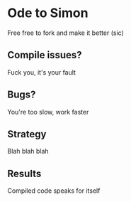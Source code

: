 # Ode to Simon

Free free to fork and make it better (sic)

## Compile issues?

Fuck you, it's your fault

## Bugs?

You're too slow, work faster

## Strategy

Blah blah blah

## Results

Compiled code speaks for itself
